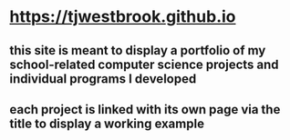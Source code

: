 # https://tjwestbrook.github.io

## this site is meant to display a portfolio of my school-related computer science projects and individual programs I developed
## each project is linked with its own page via the title to display a working example
